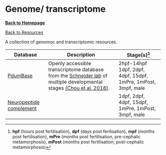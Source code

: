 # Genome/ transcriptome

[**Back to Homepage**](index.md)

[Back to Resources](resources.md)

A collection of genomoc and transcriptomic resources.

| Database | Description | Stage(s)[^1] |   
| -------- | ----------- | ----------- |
| [PdumBase](http://pdumbase.gdcb.iastate.edu) | Openly accessible transcriptome database from the [Schneider lab](labs.md#schneider-lab) of multiple developmental stages [(Chou et al. 2018)](https://link.springer.com/article/10.1186/s12864-018-4987-0). | 2hpf-14hpf 1dpf, 2dpf, 4dpf, 15dpf, 1mPre, 1mPost, 3mpf, male|
| [Neuropeptide complement](http://pdumbase.gdcb.iastate.edu) | | 1dpf, 2dpf, 4dpf, 15dpf, 1mPre, 1mPost, 3mpf, male |



[^1]: **hpf** (hours post fertilisation), **dpf** (days post ferilisation), **mpf** (months post fertilisation), **mPre** (months post fertilisation, pre-cephalic metamorphosis), **mPost** (months post fertilisation, post-cephalic metamorphosis)
